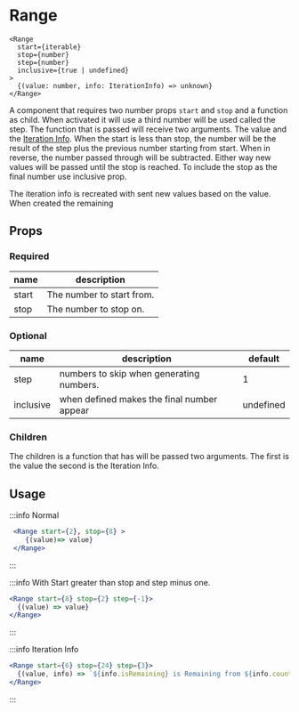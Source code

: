 # Range

```tsx
<Range
  start={iterable}
  stop={number}
  step={number}
  inclusive={true | undefined}
>
  {(value: number, info: IterationInfo) => unknown}
</Range>
```

A component that requires two number props `start` and `stop` and a function as child.
When activated it will use a third number will be used called the step.
The function that is passed will receive two arguments.
The value and the [Iteration Info](../utilities/iteration-generators.md#iteration-info).
When the start is less than stop, the number will be the result of the step plus the previous
number starting from start. When in reverse, the number passed through will be subtracted.
Either way new values will be passed until the stop is reached.
To include the stop as the final number use inclusive prop.

The iteration info is recreated with sent new values based on the value.
When created the remaining

## Props

### Required

| name  | description               |
| ----- | ------------------------- |
| start | The number to start from. |
| stop  | The number to stop on.    |

### Optional

| name      | description                                | default   |
| --------- | ------------------------------------------ | --------- |
| step      | numbers to skip when generating numbers.   | 1         |
| inclusive | when defined makes the final number appear | undefined |

### Children

The children is a function that has will be passed two arguments.
The first is the value the second is the Iteration Info.

## Usage

:::info Normal

```jsx
 <Range start={2}, stop={8} >
    {(value)=> value}
 </Range>
```

:::

:::info With Start greater than stop and step minus one.

```jsx
<Range start={8} stop={2} step={-1}>
  {(value) => value}
</Range>
```

:::

:::info Iteration Info

```jsx
<Range start={6} stop={24} step={3}>
  {(value, info) => `${info.isRemaining} is Remaining from ${info.count}`}
</Range>
```

:::

